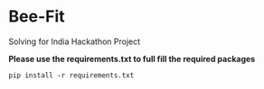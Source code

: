 # Bee-Fit
Solving for India Hackathon Project

__Please use the requirements.txt to full fill the required packages__

    pip install -r requirements.txt
